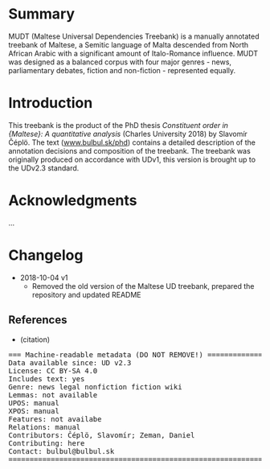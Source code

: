 # Summary
MUDT (Maltese Universal Dependencies Treebank) is a manually annotated treebank of Maltese, a Semitic language of Malta descended from North African Arabic with a significant amount of Italo-Romance influence.
MUDT was designed as a balanced corpus with four major genres - news, parliamentary debates, fiction and non-fiction - represented equally.

# Introduction
This treebank is the product of the PhD thesis *Constituent order in {Maltese}: A quantitative analysis* (Charles University 2018) by Slavomír Čéplö. The text (www.bulbul.sk/phd) contains a detailed description of the annotation decisions and composition of the treebank.
The treebank was originally produced on accordance with UDv1, this version is brought up to the UDv2.3 standard.

# Acknowledgments

...

# Changelog
* 2018-10-04 v1
	* Removed the old version of the Maltese UD treebank, prepared the repository and updated README

## References

* (citation)

<pre>
=== Machine-readable metadata (DO NOT REMOVE!) ================================
Data available since: UD v2.3
License: CC BY-SA 4.0
Includes text: yes
Genre: news legal nonfiction fiction wiki
Lemmas: not available
UPOS: manual
XPOS: manual
Features: not availabe
Relations: manual
Contributors: Čéplö, Slavomír; Zeman, Daniel
Contributing: here
Contact: bulbul@bulbul.sk
===============================================================================
</pre>
